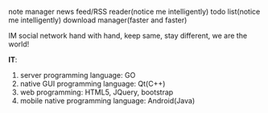note manager
news feed/RSS reader(notice me intelligently)
todo list(notice me intelligently)
download manager(faster and faster)

IM social network 
hand with hand,
keep same, stay different,
we are the world!

**IT**:
1. server programming language: GO
1. native GUI programming language: Qt(C++)
1. web programming: HTML5, JQuery, bootstrap
1. mobile native programming language: Android(Java)




